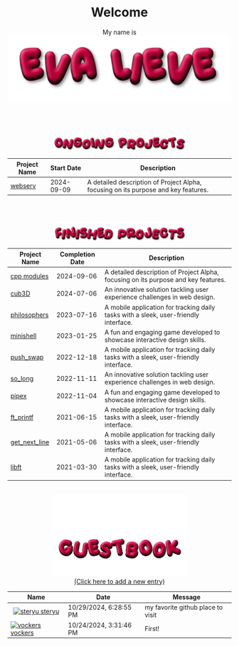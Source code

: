 <!-- Welcome text -->
<div align="center">
<h1>Welcome</h1>
  My name is
</div>


<!-- PNG -->
<div align="center">
  <img src="https://raw.githubusercontent.com/evalieve/evalieve/main/img/Eva-lieve.png" alt="Eva Lieve" width="500px" />
</div>

<br><br><br>

<!-- PNG -->
<div align="center">
  <img src="https://raw.githubusercontent.com/evalieve/evalieve/main/img/Ongoing-Projects.png" alt="Eva Lieve" width="300px" />
</div>
<!-- Finished Projects Table -->
<div align="center">

| Project Name | Start Date | Description |
|---|---|---|
| [webserv](https://github.com/evalieve/webserv) | 2024-09-09 | A detailed description of Project Alpha, focusing on its purpose and key features. |

</div>

<br><br>

<!-- PNG -->
<div align="center">
  <img src="https://raw.githubusercontent.com/evalieve/evalieve/main/img/Finished-Projects.png" alt="Eva Lieve" width="300px" />
</div>
<!-- Finished Projects Table -->
<div align="center">

| Project Name | Completion Date | Description |
|---|---|---|
| [cpp modules](https://github.com/evalieve/cpp_modules) | 2024-09-06 | A detailed description of Project Alpha, focusing on its purpose and key features. |
| [cub3D](https://github.com/evalieve/cub3D) | 2024-07-06 | An innovative solution tackling user experience challenges in web design. |
| [philosophers](https://github.com/evalieve/philosophers) | 2023-07-16 | A mobile application for tracking daily tasks with a sleek, user-friendly interface. |
| [minishell](https://github.com/evalieve/minishell) | 2023-01-25 | A fun and engaging game developed to showcase interactive design skills. |
| [push_swap](https://github.com/evalieve/push_swap) | 2022-12-18 | A mobile application for tracking daily tasks with a sleek, user-friendly interface. |
| [so_long](https://github.com/evalieve/so_long) | 2022-11-11 | An innovative solution tackling user experience challenges in web design. |
| [pipex](https://github.com/evalieve/pipex) | 2022-11-04 | A fun and engaging game developed to showcase interactive design skills. |
| [ft_printf](https://github.com/evalieve/ft_printf) | 2021-06-15 | A mobile application for tracking daily tasks with a sleek, user-friendly interface. |
| [get_next_line](https://github.com/evalieve/get_next_line) | 2021-05-06 | A mobile application for tracking daily tasks with a sleek, user-friendly interface. |
| [libft](https://github.com/evalieve/libft) | 2021-03-30 | A mobile application for tracking daily tasks with a sleek, user-friendly interface. |

</div>

<br>

<!-- GIF -->
<div align="center">
  <img src="https://raw.githubusercontent.com/evalieve/evalieve/main/img/guestbook.gif" alt="Guestbook" width="300px" />
</div>

<!-- Link to the action/issue page -->
<div align="center">
  <a href="https://github.com/evalieve/evalieve/issues/1">
    (Click here to add a new entry)
  </a>
</div>

<!-- Guestbook -->
<div align='center'>

| Name | Date | Message |
|---|---|---|
| <div style="display: flex; align-items: center; justify-content: center; height: 100%;"> <a href="https://github.com/steryu"><img width="24" src="https://avatars.githubusercontent.com/u/95487148?s=24&v=4" alt="steryu" /> steryu</a> </div> | 10/29/2024, 6:28:55 PM | my favorite github place to visit |
| <div style="display: flex; align-items: center; justify-content: center; height: 100%;"> <a href="https://github.com/vockers"><img width="24" src="https://avatars.githubusercontent.com/u/76734915?s=24&u=9f3042f098dd8059657bc0d2a790d1ebc9714b55&v=4" alt="vockers" /> vockers</a> </div> | 10/24/2024, 3:31:46 PM | First! |
<!-- /Guestbook -->
</div>
